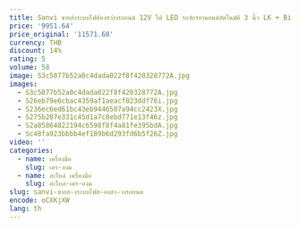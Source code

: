 ```yaml
---
title: Sanvi ขายส่งระบบไฟส่องสว่างรถยนต์ 12V ไฟ LED รถจักรยานยนต์อัตโนมัติ 3 นิ้ว LK + Bi LED เลนส์โปรเจคเตอร์ไฟหน้าอะไหล่
price: '9951.64'
price_original: '11571.68'
currency: THB
discount: 14%
rating: 5
volume: 58
image: S3c5077b52a0c4dada022f8f420328772A.jpg
images:
  - S3c5077b52a0c4dada022f8f420328772A.jpg
  - S26eb79e6cbac4359af1aeacf023ddf76i.jpg
  - S236ec6ed61bc43eb9446507a94cc2423X.jpg
  - S275b207e331c45d1a7c8ebd771e13f46z.jpg
  - S2a85864822194c6598f8f4a81fe395bdA.jpg
  - Sc48fa923bbbb4ef189b6d293fd6b5f26Z.jpg
video: ''
categories:
  - name: เครื่องมือ
    slug: เคร-องม
  - name: อะไหล่ เครื่องมือ
    slug: อะไหล-เคร-องม
slug: sanvi-ขายส-งระบบไฟส-องสว-างรถยนต
encode: oCXKjXW
lang: th
---
```

  